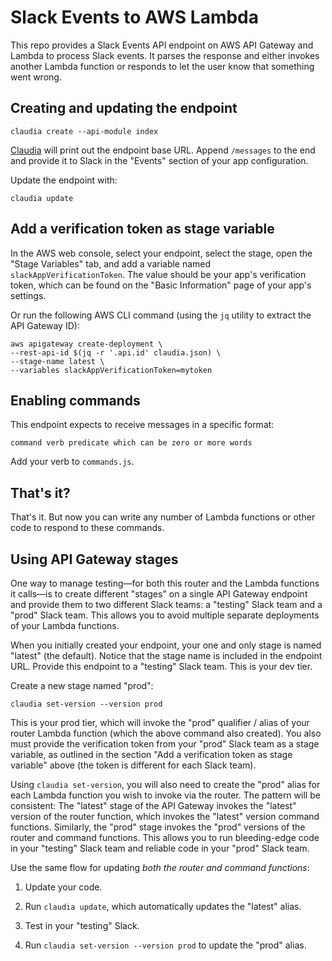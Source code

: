 # Slack Events to AWS Lambda

This repo provides a Slack Events API endpoint on AWS API Gateway and Lambda
to process Slack events. It parses the response and either invokes another
Lambda function or responds to let the user know that something went wrong.

## Creating and updating the endpoint

```
claudia create --api-module index
```

[Claudia][claudia] will print out the endpoint base URL. Append `/messages` to
the end and provide it to Slack in the "Events" section of your app
configuration.

Update the endpoint with:

```
claudia update
```

## Add a verification token as stage variable

In the AWS web console, select your endpoint, select the stage, open the "Stage
Variables" tab, and add a variable named `slackAppVerificationToken`. The value
should be your app's verification token, which can be found on the "Basic
Information" page of your app's settings.

Or run the following AWS CLI command (using the `jq` utility to extract the API
Gateway ID):

```
aws apigateway create-deployment \
--rest-api-id $(jq -r '.api.id' claudia.json) \
--stage-name latest \
--variables slackAppVerificationToken=mytoken
```

## Enabling commands

This endpoint expects to receive messages in a specific format:

```
command verb predicate which can be zero or more words
```

Add your verb to `commands.js`.

## That's it?

That's it. But now you can write any number of Lambda functions or other code
to respond to these commands.

## Using API Gateway stages

One way to manage testing—for both this router and the Lambda functions it
calls—is to create different "stages" on a single API Gateway endpoint and
provide them to two different Slack teams: a "testing" Slack team and a "prod"
Slack team. This allows you to avoid multiple separate deployments of your
Lambda functions.

When you initially created your endpoint, your one and only stage is named
"latest" (the default). Notice that the stage name is included in the endpoint
URL. Provide this endpoint to a "testing" Slack team. This is your dev tier.

Create a new stage named "prod":

```
claudia set-version --version prod
```

This is your prod tier, which will invoke the "prod" qualifier / alias of your
router Lambda function (which the above command also created). You also must
provide the verification token from your "prod" Slack team as a stage variable,
as outlined in the section "Add a verification token as stage variable" above
(the token is different for each Slack team).

Using `claudia set-version`, you will also need to create the "prod" alias for
each Lambda function you wish to invoke via the router. The pattern will be
consistent: The "latest" stage of the API Gateway invokes the "latest" version
of the router function, which invokes the "latest" version command functions.
Similarly, the "prod" stage invokes the "prod" versions of the router and
command functions. This allows you to run bleeding-edge code in your "testing"
Slack team and reliable code in your "prod" Slack team.

Use the same flow for updating *both the router and command functions*:

1. Update your code.

2. Run `claudia update`, which automatically updates the "latest" alias.

3. Test in your "testing" Slack.

4. Run `claudia set-version --version prod` to update the "prod" alias.

[app-config]: https://api.slack.com/slack-apps
[claudia]: https://claudiajs.com
